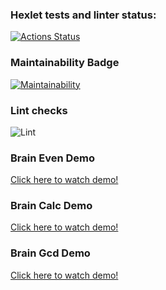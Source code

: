 ### Hexlet tests and linter status:
[![Actions Status](https://github.com/oddzye/frontend-project-lvl1/workflows/hexlet-check/badge.svg)](https://github.com/oddzye/frontend-project-lvl1/actions)

### Maintainability Badge
[![Maintainability](https://api.codeclimate.com/v1/badges/a99a88d28ad37a79dbf6/maintainability)](https://codeclimate.com/github/codeclimate/codeclimate/maintainability)

### Lint checks
![Lint](https://github.com/oddzye/frontend-project-lvl1/actions/workflows/lint-check.yml/badge.svg)

### Brain Even Demo
[Click here to watch demo!](https://asciinema.org/a/L7jCWP1zByg83QLD3IDM3ohGc)

### Brain Calc Demo
[Click here to watch demo!](https://asciinema.org/a/v4sjh8i2cC9HAAWJJZHrZCbgR)

### Brain Gcd Demo
[Click here to watch demo!](https://asciinema.org/a/2E5LUCTZGNuIkJFeIFPCWBrJ1)